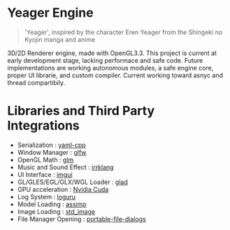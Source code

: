 # Yeager Engine 
> 'Yeager', inspired by the character Eren Yeager from the Shingeki no Kyojin manga and anime 

3D/2D Renderer engine, made with OpenGL3.3. This project is current at early development stage, lacking performace and safe code. 
Future implementations are working autonomous modules, a safe engine core, proper UI librarie, and custom compiler. 
Current working toward asnyc and thread compartibily. 

# Libraries and Third Party Integrations
- Serialization : [yaml-cpp](https://github.com/jbeder/yaml-cpp)
- Window Manager : [glfw](https://github.com/glfw/glfw)
- OpenGL Math : [glm](https://github.com/g-truc/glm)
- Music and Sound Effect : [irrklang](https://www.ambiera.com/irrklang/)
- UI Interface : [imgui](https://github.com/ocornut/imgui)
- GL/GLES/EGL/GLX/WGL Loader : [glad](https://glad.dav1d.de/)
- GPU acceleration : [Nvidia Cuda](https://docs.nvidia.com/cuda/cuda-c-programming-guide/index.html)
- Log System : [loguru](https://github.com/Delgan/loguru)
- Model Loading : [assimp](https://github.com/assimp/assimp)
- Image Loading : [std_image](https://github.com/nothings/stb)
- File Manager Opening : [portable-file-dialogs](https://github.com/samhocevar/portable-file-dialogs)
